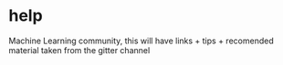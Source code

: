 # help
Machine Learning community, this will have links + tips + recomended material taken from the gitter channel
